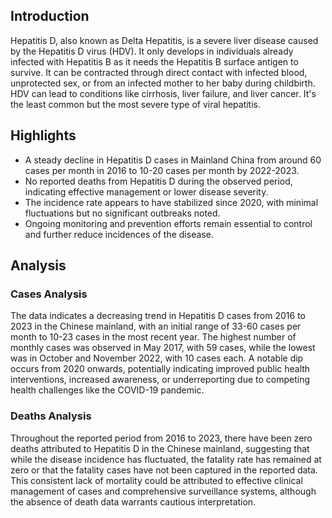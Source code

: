 ## Introduction

Hepatitis D, also known as Delta Hepatitis, is a severe liver disease caused by the Hepatitis D virus (HDV). It only develops in individuals already infected with Hepatitis B as it needs the Hepatitis B surface antigen to survive. It can be contracted through direct contact with infected blood, unprotected sex, or from an infected mother to her baby during childbirth. HDV can lead to conditions like cirrhosis, liver failure, and liver cancer. It's the least common but the most severe type of viral hepatitis.

## Highlights

- A steady decline in Hepatitis D cases in Mainland China from around 60 cases per month in 2016 to 10-20 cases per month by 2022-2023. <br/>
- No reported deaths from Hepatitis D during the observed period, indicating effective management or lower disease severity. <br/>
- The incidence rate appears to have stabilized since 2020, with minimal fluctuations but no significant outbreaks noted. <br/>
- Ongoing monitoring and prevention efforts remain essential to control and further reduce incidences of the disease. <br/>
## Analysis

### Cases Analysis
The data indicates a decreasing trend in Hepatitis D cases from 2016 to 2023 in the Chinese mainland, with an initial range of 33-60 cases per month to 10-23 cases in the most recent year. The highest number of monthly cases was observed in May 2017, with 59 cases, while the lowest was in October and November 2022, with 10 cases each. A notable dip occurs from 2020 onwards, potentially indicating improved public health interventions, increased awareness, or underreporting due to competing health challenges like the COVID-19 pandemic.

### Deaths Analysis
Throughout the reported period from 2016 to 2023, there have been zero deaths attributed to Hepatitis D in the Chinese mainland, suggesting that while the disease incidence has fluctuated, the fatality rate has remained at zero or that the fatality cases have not been captured in the reported data. This consistent lack of mortality could be attributed to effective clinical management of cases and comprehensive surveillance systems, although the absence of death data warrants cautious interpretation.
